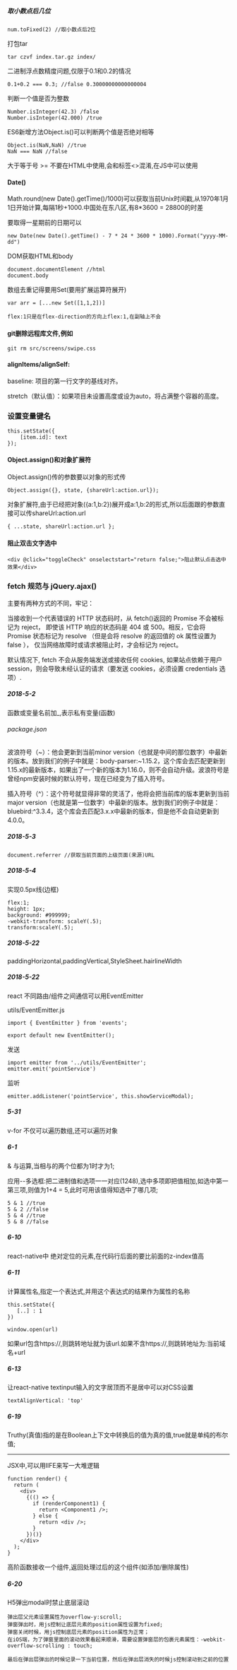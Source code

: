 ##### 取小数点后几位
```
num.toFixed(2) //取小数点后2位
```
打包tar 
```
tar czvf index.tar.gz index/
```
二进制浮点数精度问题,仅限于0.1和0.2的情况
```
0.1+0.2 === 0.3; //false 0.30000000000000004
```
判断一个值是否为整数
```
Number.isInteger(42.3) /false
Number.isInteger(42.000) /true
```
ES6新增方法Object.is()可以判断两个值是否绝对相等
```
Object.is(NaN,NaN) //true
NaN === NaN //false
```
大于等于号 >= 不要在HTML中使用,会和标签<>混淆,在JS中可以使用
#### Date()
Math.round(new Date().getTime()/1000)可以获取当前Unix时间戳,从1970年1月1日开始计算,每隔1秒+1000.中国处在东八区,有8*3600 = 28800的时差

要取得一星期前的日期可以
```
new Date(new Date().getTime() - 7 * 24 * 3600 * 1000).Format("yyyy-MM-dd")
```

DOM获取HTML和body
```
document.documentElement //html
document.body
```
数组去重记得要用Set(要用扩展运算符展开)
```
var arr = [...new Set([1,1,2])]
```
```
flex:1只是在flex-direction的方向上flex:1,在副轴上不会
```
#### git删除远程库文件,例如
```
git rm src/screens/swipe.css
```

#### alignItems/alignSelf:

baseline: 项目的第一行文字的基线对齐。

stretch（默认值）：如果项目未设置高度或设为auto，将占满整个容器的高度。

### 设置变量键名
```
this.setState({
    [item.id]: text
});
```
#### Object.assign()和对象扩展符
Object.assign()传的参数要以对象的形式传
```
Object.assign({}, state, {shareUrl:action.url});
```
对象扩展符,由于已经把对象({a:1,b:2})展开成a:1,b:2的形式,所以后面跟的参数直接可以传shareUrl:action.url
```
{ ...state, shareUrl:action.url };
```
#### 阻止双击文字选中
```
<div @click="toggleCheck" onselectstart="return false;">阻止默认点击选中效果</div>
```

### fetch 规范与 jQuery.ajax() 
主要有两种方式的不同，牢记：

当接收到一个代表错误的 HTTP 状态码时，从 fetch()返回的 Promise 不会被标记为 reject， 即使该 HTTP 响应的状态码是 404 或 500。相反，它会将 Promise 状态标记为 resolve （但是会将 resolve 的返回值的 ok 属性设置为 false ）， 仅当网络故障时或请求被阻止时，才会标记为 reject。

默认情况下, fetch 不会从服务端发送或接收任何 cookies, 如果站点依赖于用户 session，则会导致未经认证的请求（要发送 cookies，必须设置 credentials 选项）.

##### 2018-5-2

函数或变量名前加_,表示私有变量(函数)
###### package.json
波浪符号（~）：他会更新到当前minor version（也就是中间的那位数字）中最新的版本。放到我们的例子中就是：body-parser:~1.15.2，这个库会去匹配更新到1.15.x的最新版本，如果出了一个新的版本为1.16.0，则不会自动升级。波浪符号是曾经npm安装时候的默认符号，现在已经变为了插入符号。

插入符号（^）：这个符号就显得非常的灵活了，他将会把当前库的版本更新到当前major version（也就是第一位数字）中最新的版本。放到我们的例子中就是：bluebird:^3.3.4，这个库会去匹配3.x.x中最新的版本，但是他不会自动更新到4.0.0。

##### 2018-5-3
```
document.referrer //获取当前页面的上级页面(来源)URL
```

##### 2018-5-4
实现0.5px线(边框)
```
flex:1;
height: 1px;
background: #999999;
-webkit-transform: scaleY(.5);
transform:scaleY(.5);
```

##### 2018-5-22
paddingHorizontal,paddingVertical,StyleSheet.hairlineWidth

##### 2018-5-22
react 不同路由/组件之间通信可以用EventEmitter


utils/EventEmitter.js
```
import { EventEmitter } from 'events';

export default new EventEmitter();
```
发送
```
import emitter from '../utils/EventEmitter';
emitter.emit('pointService')
```
监听
```
emitter.addListener('pointService', this.showServiceModal);
```

##### 5-31
v-for 不仅可以遍历数组,还可以遍历对象

##### 6-1
& 与运算,当相与的两个位都为1时才为1;

应用--多选框:把二进制值和选项一一对应(1248),选中多项即把值相加,如选中第一第三项,则值为1+4 = 5,此时可用该值得知选中了哪几项;
```
5 & 1 //true
5 & 2 //false
5 & 4 //true
5 & 8 //false
```

##### 6-10
react-native中 绝对定位的元素,在代码行后面的要比前面的z-index值高

##### 6-11
计算属性名,指定一个表达式,并用这个表达式的结果作为属性的名称
```
this.setState({
   [..] : 1 
})
```
```
window.open(url)
```
如果url包含https://,则跳转地址就为该url.如果不含https://,则跳转地址为:当前域名+url

##### 6-13
让react-native textinput输入的文字居顶而不是居中可以对CSS设置
```
textAlignVertical: 'top'
```

##### 6-19
Truthy(真值)指的是在Boolean上下文中转换后的值为真的值,true就是单纯的布尔值;

---

JSX中,可以用IIFE来写一大堆逻辑
```
function render() {
  return (
    <div>
      {(() => {
        if (renderComponent1) {
          return <Component1 />;
        } else {
          return <div />;
        }
      })()}
    </div>
  );
}
```
高阶函数接收一个组件,返回处理过后的这个组件(如添加/删除属性)

##### 6-20
H5弹出modal时禁止底层滚动
```
弹出层父元素设置属性为overflow-y:scroll;
弹窗弹出时，用js控制让底层元素的position属性设置为fixed;
弹窗关闭时候，用js控制底层元素的position属性为正常；
在iOS端，为了弹窗里面的滚动效果看起来顺滑，需要设置弹窗层的包裹元素属性：-webkit-overflow-scrolling : touch;

最后在弹出层弹出的时候记录一下当前位置，然后在弹出层消失的时候js控制滚动到之前的位置
```


